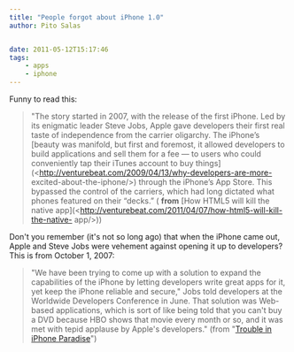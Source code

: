 ```yaml
---
title: "People forgot about iPhone 1.0"
author: Pito Salas


date: 2011-05-12T15:17:46
tags:
    - apps
    - iphone
---
```




Funny to read this:

> "The story started in 2007, with the release of the first iPhone. Led by its
> enigmatic leader Steve Jobs, Apple gave developers their first real taste of
> independence from the carrier oligarchy. The iPhone’s [beauty was manifold,
> but first and foremost, it allowed developers to build applications and sell
> them for a fee — to users who could conveniently tap their iTunes account to
> buy things](<http://venturebeat.com/2009/04/13/why-developers-are-more-
> excited-about-the-iphone/>) through the iPhone’s App Store. This bypassed
> the control of the carriers, which had long dictated what phones featured on
> their “decks.” ( **from** [How HTML5 will kill the native
> app](<http://venturebeat.com/2011/04/07/how-html5-will-kill-the-native-
> app/>))

Don't you remember (it's not so long ago) that when the iPhone came out, Apple
and Steve Jobs were vehement against opening it up to developers? This is from
October 1, 2007:

> "We have been trying to come up with a solution to expand the capabilities
> of the iPhone by letting developers write great apps for it, yet keep the
> iPhone reliable and secure," Jobs told developers at the Worldwide
> Developers Conference in June. That solution was Web-based applications,
> which is sort of like being told that you can't buy a DVD because HBO shows
> that movie every month or so, and it was met with tepid applause by Apple's
> developers." (from "[Trouble in iPhone
> Paradise](<http://news.cnet.com/8301-13579_3-9788616-37.html?tag=mncol;txt>)")


